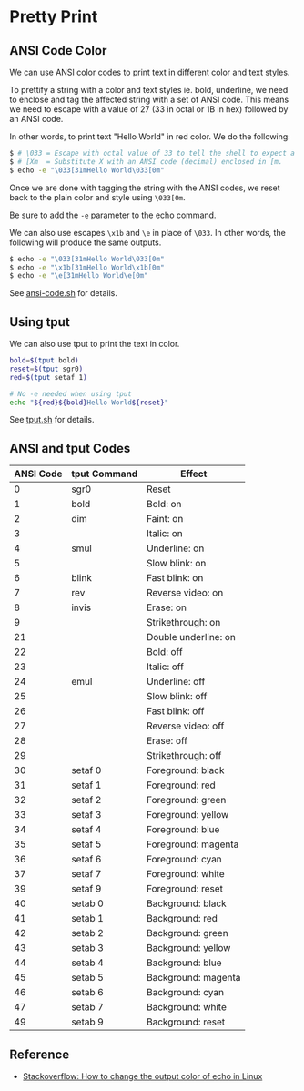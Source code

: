 # Pretty Print

## ANSI Code Color

We can use ANSI color codes to print text in different color and text styles.

To prettify a string with a color and text styles ie. bold, underline, we need to enclose and tag the affected string with a set of ANSI code. This means we need to escape with a value of 27 (33 in octal or 1B in hex) followed by an ANSI code.

In other words, to print text "Hello World" in red color. We do the following:

```bash
$ # \033 = Escape with octal value of 33 to tell the shell to expect a ANSI code.
$ # [Xm  = Substitute X with an ANSI code (decimal) enclosed in [m.
$ echo -e "\033[31mHello World\033[0m"
```

Once we are done with tagging the string with the ANSI codes, we reset back to the plain color and style using `\033[0m`.

Be sure to add the `-e` parameter to the echo command.

We can also use escapes `\x1b` and `\e` in place of `\033`. In other words, the following will produce the same outputs.

```bash
$ echo -e "\033[31mHello World\033[0m"
$ echo -e "\x1b[31mHello World\x1b[0m"
$ echo -e "\e[31mHello World\e[0m"
```

See [ansi-code.sh](ansi-code.sh) for details.

## Using tput

We can also use tput to print the text in color.

```bash
bold=$(tput bold)
reset=$(tput sgr0)
red=$(tput setaf 1)

# No -e needed when using tput
echo "${red}${bold}Hello World${reset}"
```

See [tput.sh](tput.sh)  for details.

## ANSI and tput Codes

| ANSI Code | tput Command | Effect                |
|-----------|--------------|-----------------------|
| 0         | sgr0         | Reset                 |
| 1         | bold         | Bold: on              |
| 2         | dim          | Faint: on             |
| 3         |              | Italic: on            |
| 4         | smul         | Underline: on         |
| 5         |              | Slow blink: on        |
| 6         | blink        | Fast blink: on        |
| 7         | rev          | Reverse video: on     |
| 8         | invis        | Erase: on             |
| 9         |              | Strikethrough: on     |
| 21        |              | Double underline: on  |
| 22        |              | Bold: off             |
| 23        |              | Italic: off           |
| 24        | emul         | Underline: off        |
| 25        |              | Slow blink: off       |
| 26        |              | Fast blink: off       |
| 27        |              | Reverse video: off    |
| 28        |              | Erase: off            |
| 29        |              | Strikethrough: off    |
| 30        | setaf 0      | Foreground: black     |
| 31        | setaf 1      | Foreground: red       |
| 32        | setaf 2      | Foreground: green     |
| 33        | setaf 3      | Foreground: yellow    |
| 34        | setaf 4      | Foreground: blue      |
| 35        | setaf 5      | Foreground: magenta   |
| 36        | setaf 6      | Foreground: cyan      |
| 37        | setaf 7      | Foreground: white     |
| 39        | setaf 9      | Foreground: reset     |
| 40        | setab 0      | Background: black     |
| 41        | setab 1      | Background: red       |
| 42        | setab 2      | Background: green     |
| 43        | setab 3      | Background: yellow    |
| 44        | setab 4      | Background: blue      |
| 45        | setab 5      | Background: magenta   |
| 46        | setab 6      | Background: cyan      |
| 47        | setab 7      | Background: white     |
| 49        | setab 9      | Background: reset     |

## Reference

* [Stackoverflow: How to change the output color of echo in Linux](https://stackoverflow.com/questions/5947742/how-to-change-the-output-color-of-echo-in-linux)
